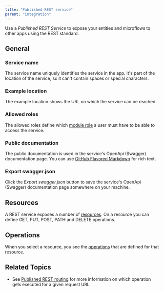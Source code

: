 ```yaml
---
title: "Published REST service"
parent: "integration"
---
```


Use a _Published REST Service_ to expose your entities and microflows to other apps using the REST standard.

## General

### Service name

The service name uniquely identifies the service in the app. It's part of the location of the service, so it can't contain spaces or special characters.

### Example location

The example location shows the URL on which the service can be reached.

### Allowed roles

The allowed roles define which [module role](module-role) a user must have to be able to access the service.

### Public documentation

The public documentation is used in the service's OpenApi (Swagger) documentation page. You can use [GitHub Flavored Markdown](gfm-syntax) for rich text.

### Export swagger.json

Click the _Export swagger.json_ button to save the service's OpenApi (Swagger) documentation page somewhere on your machine.

## Resources

A REST service exposes a number of [resources](published-rest-resource). On a resource you can define GET, PUT, POST, PATH and DELETE operations.

## Operations

When you select a resource, you see the [operations](published-rest-operation) that are defined for that resource.

## Related Topics

* See [Published REST routing](published-rest-routing) for more information on which operation gets executed for a given request URL
